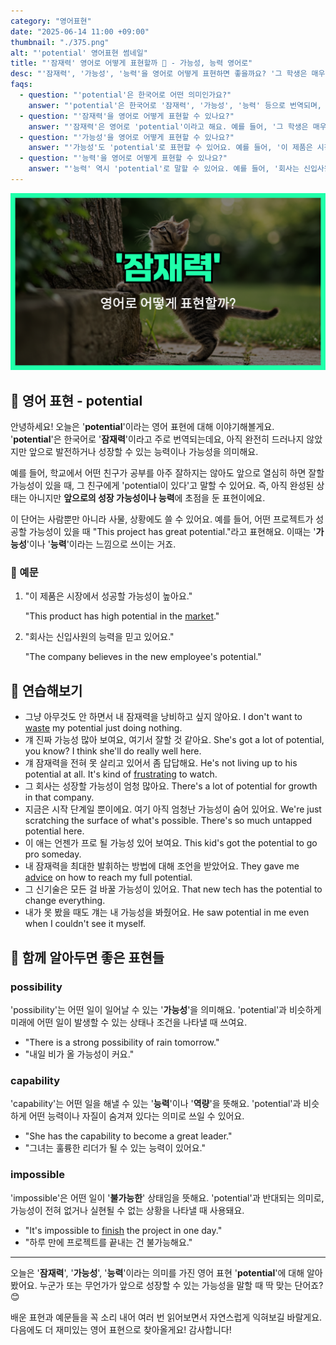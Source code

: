 ```yaml
---
category: "영어표현"
date: "2025-06-14 11:00 +09:00"
thumbnail: "./375.png"
alt: "'potential' 영어표현 썸네일"
title: "'잠재력' 영어로 어떻게 표현할까 🌱 - 가능성, 능력 영어로"
desc: "'잠재력', '가능성', '능력'을 영어로 어떻게 표현하면 좋을까요? '그 학생은 매우 뛰어난 잠재력을 가지고 있어요.', '이 제품은 시장에서 성공할 가능성이 높아요.' 등을 영어로 표현하는 법을 배워봅시다. 다양한 예문을 통해서 연습하고 본인의 표현으로 만들어 보세요."
faqs:
  - question: "'potential'은 한국어로 어떤 의미인가요?"
    answer: "'potential'은 한국어로 '잠재력', '가능성', '능력' 등으로 번역되며, 아직 완전히 드러나지 않았지만 앞으로 성장하거나 발전할 수 있는 힘을 의미해요."
  - question: "'잠재력'을 영어로 어떻게 표현할 수 있나요?"
    answer: "'잠재력'은 영어로 'potential'이라고 해요. 예를 들어, '그 학생은 매우 뛰어난 잠재력을 가지고 있어요.'는 'The student has great potential.'로 표현해요."
  - question: "'가능성'을 영어로 어떻게 표현할 수 있나요?"
    answer: "'가능성'도 'potential'로 표현할 수 있어요. 예를 들어, '이 제품은 시장에서 성공할 가능성이 높아요.'는 'This product has high potential in the market.'라고 해요."
  - question: "'능력'을 영어로 어떻게 표현할 수 있나요?"
    answer: "'능력' 역시 'potential'로 말할 수 있어요. 예를 들어, '회사는 신입사원의 능력을 믿고 있어요.'는 'The company believes in the new employee's potential.'라고 표현해요."
---
```


!['potential' 영어표현](./375.png)

## 🌟 영어 표현 - potential

안녕하세요! 오늘은 '**potential**'이라는 영어 표현에 대해 이야기해볼게요. '**potential**'은 한국어로 '**잠재력**'이라고 주로 번역되는데요, 아직 완전히 드러나지 않았지만 앞으로 발전하거나 성장할 수 있는 능력이나 가능성을 의미해요.

예를 들어, 학교에서 어떤 친구가 공부를 아주 잘하지는 않아도 앞으로 열심히 하면 잘할 가능성이 있을 때, 그 친구에게 'potential이 있다'고 말할 수 있어요. 즉, 아직 완성된 상태는 아니지만 **앞으로의 성장 가능성이나 능력**에 초점을 둔 표현이에요.

이 단어는 사람뿐만 아니라 사물, 상황에도 쓸 수 있어요. 예를 들어, 어떤 프로젝트가 성공할 가능성이 있을 때 "This project has great potential."라고 표현해요. 이때는 '**가능성**'이나 '**능력**'이라는 느낌으로 쓰이는 거죠.

### 📖 예문

1. "이 제품은 시장에서 성공할 가능성이 높아요."

   "This product has high potential in the [market](/blog/in-english/641.market/)."

2. "회사는 신입사원의 능력을 믿고 있어요."

   "The company believes in the new employee's potential."

## 💬 연습해보기

<ul data-interactive-list>

  <li data-interactive-item>
    <span data-toggler>그냥 아무것도 안 하면서 내 잠재력을 낭비하고 싶지 않아요.</span>
    <span data-answer>I don't want to <a href="/blog/in-english/260.waste/">waste</a> my potential just doing nothing.</span>
  </li>

  <li data-interactive-item>
    <span data-toggler>걔 진짜 가능성 많아 보여요, 여기서 잘할 것 같아요.</span>
    <span data-answer>She's got a lot of potential, you know? I think she'll do really well here.</span>
  </li>

  <li data-interactive-item>
    <span data-toggler>걔 잠재력을 전혀 못 살리고 있어서 좀 답답해요.</span>
    <span data-answer>He's not living up to his potential at all. It's kind of <a href="/blog/in-english/378.frustrating/">frustrating</a> to watch.</span>
  </li>

  <li data-interactive-item>
    <span data-toggler>그 회사는 성장할 가능성이 엄청 많아요.</span>
    <span data-answer>There's a lot of potential for growth in that company.</span>
  </li>

  <li data-interactive-item>
    <span data-toggler>지금은 시작 단계일 뿐이에요. 여기 아직 엄청난 가능성이 숨어 있어요.</span>
    <span data-answer>We're just scratching the surface of what's possible. There's so much untapped potential here.</span>
  </li>

  <li data-interactive-item>
    <span data-toggler>이 애는 언젠가 프로 될 가능성 있어 보여요.</span>
    <span data-answer>This kid's got the potential to go pro someday.</span>
  </li>

  <li data-interactive-item>
    <span data-toggler>내 잠재력을 최대한 발휘하는 방법에 대해 조언을 받았어요.</span>
    <span data-answer>They gave me <a href="/blog/in-english/379.advice/">advice</a> on how to reach my full potential.</span>
  </li>

  <li data-interactive-item>
    <span data-toggler>그 신기술은 모든 걸 바꿀 가능성이 있어요.</span>
    <span data-answer>That new tech has the potential to change everything.</span>
  </li>

  <li data-interactive-item>
    <span data-toggler>내가 못 봤을 때도 걔는 내 가능성을 봐줬어요.</span>
    <span data-answer>He saw potential in me even when I couldn't see it myself.</span>
  </li>

</ul>

## 🤝 함께 알아두면 좋은 표현들

### possibility

'possibility'는 어떤 일이 일어날 수 있는 '**가능성**'을 의미해요. 'potential'과 비슷하게 미래에 어떤 일이 발생할 수 있는 상태나 조건을 나타낼 때 쓰여요.

- "There is a strong possibility of rain tomorrow."
- "내일 비가 올 가능성이 커요."

### capability

'capability'는 어떤 일을 해낼 수 있는 '**능력**'이나 '**역량**'을 뜻해요. 'potential'과 비슷하게 어떤 능력이나 자질이 숨겨져 있다는 의미로 쓰일 수 있어요.

- "She has the capability to become a great leader."
- "그녀는 훌륭한 리더가 될 수 있는 능력이 있어요."

### impossible

'impossible'은 어떤 일이 '**불가능한**' 상태임을 뜻해요. 'potential'과 반대되는 의미로, 가능성이 전혀 없거나 실현될 수 없는 상황을 나타낼 때 사용돼요.

- "It's impossible to [finish](/blog/in-english/295.finish/) the project in one day."
- "하루 만에 프로젝트를 끝내는 건 불가능해요."

---

오늘은 '**잠재력**', '**가능성**', '**능력**'이라는 의미를 가진 영어 표현 '**potential**'에 대해 알아봤어요. 누군가 또는 무언가가 앞으로 성장할 수 있는 가능성을 말할 때 딱 맞는 단어죠? 😊

배운 표현과 예문들을 꼭 소리 내어 여러 번 읽어보면서 자연스럽게 익혀보길 바랄게요. 다음에도 더 재미있는 영어 표현으로 찾아올게요! 감사합니다!
